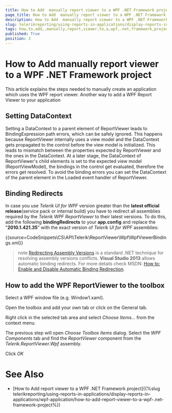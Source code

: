 ```yaml
---
title: How to Add  manually report viewer to a WPF .NET Framework project
page_title: How to Add  manually report viewer to a WPF .NET Framework project | for Telerik Reporting Documentation
description: How to Add  manually report viewer to a WPF .NET Framework project
slug: telerikreporting/using-reports-in-applications/display-reports-in-applications/wpf-application/how-to-add--manually-report-viewer-to-a-wpf-.net-framework-project
tags: how,to,add,,manually,report,viewer,to,a,wpf,.net,framework,project
published: True
position: 3
---
```


# How to Add  manually report viewer to a WPF .NET Framework project



This article explains the steps needed to manually create an application which uses the WPF report viewer.
        Another way to add a WPF Report Viewer to your application
      

## Setting DataContext

Setting a DataContext to a parent element of ReportViewer leads to BindingExpression path errors, which can be safely ignored. 
        This happens because ReportViewer internally uses a view model and the DataContext gets propagated to the control before 
        the view model is initialized. This leads to mismatch between the properties expected by ReportViewer and the ones in the DataContext. 
        At a later stage, the DataContext of ReportViewer's child elements is set to the expected view model (ReportViewModel), the bindings in 
        the control get evaluated, therefore the errors get resolved. To avoid the binding errors you can set the DataContext of the parent element 
        in the Loaded event handler of ReportViewer.
        

## Binding Redirects

In case you use *Telerik UI for WPF* version greater
          than the __latest official release__(service pack or internal build) you have to redirect all assemblies required
          by the *Telerik WPF ReportViewer* to their latest versions.
          To do this, add the following __bindingRedirects__ to your
          __app.config__ and replace the "__2010.1.421.35__"
          with the exact version of *Telerik UI for WPF* assemblies:
        

{{source=CodeSnippets\CS\API\Telerik\ReportViewer\Wpf\WpfViewerBindings.xml}}




>note [Redirecting Assembly Versions](http://msdn.microsoft.com/en-us/library/7wd6ex19(v=vs.110).aspx) is a standard .NET technique for resolving assembly versions conflicts.  __Visual Studio 2013__  allows automatic binding redirects. For more details check MSDN: [How to: Enable and Disable Automatic Binding Redirection](http://msdn.microsoft.com/en-us/library/2fc472t2(v=vs.110).aspx).          


## How to add the WPF ReportViewer to the toolbox

Select a WPF window file (e.g. Window1.xaml).
                

Open the toolbox and add your own tab or click on the General tab.
                

Right click in the selected tab area and select *Choose Items…* from the context menu.
                

The previous step will open *Choose Toolbox Items* dialog. Select the
                  *WPF Components* tab and find the *ReportViewer* component
                  from the *Telerik.ReportViewer.Wpf* assembly.
                

Click *OK*

# See Also

 * [How to Add report viewer to a WPF .NET Framework project]({%slug telerikreporting/using-reports-in-applications/display-reports-in-applications/wpf-application/how-to-add-report-viewer-to-a-wpf-.net-framework-project%})
